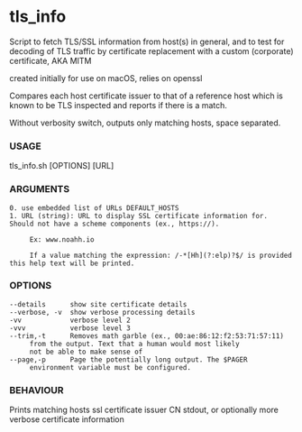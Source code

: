 # tls_info
Script to fetch TLS/SSL information from host(s) in general, and to test for decoding of TLS traffic by certificate replacement with a custom (corporate) certificate, AKA MITM

created initially for use on macOS, relies on openssl

Compares each host certificate issuer to that of a reference host which is known to be TLS inspected and reports if there is a match.

Without verbosity switch, outputs only matching hosts, space separated.

### USAGE
tls_info.sh [OPTIONS] [URL]

### ARGUMENTS
	0. use embedded list of URLs DEFAULT_HOSTS
	1. URL (string): URL to display SSL certificate information for. Should not have a scheme components (ex., https://).

		 Ex: www.noahh.io

	 	 If a value matching the expression: /-*[Hh](?:elp)?$/ is provided this help text will be printed.

### OPTIONS
	--details      show site certificate details
	--verbose, -v  show verbose processing details
	-vv            verbose level 2
	-vvv           verbose level 3
	--trim,-t      Removes math garble (ex., 00:ae:86:12:f2:53:71:57:11)
		 from the output. Text that a human would most likely
		 not be able to make sense of
	--page,-p      Page the potentially long output. The $PAGER
		 environment variable must be configured.

### BEHAVIOUR
Prints matching hosts ssl certificate issuer CN stdout, or optionally more verbose certificate information
